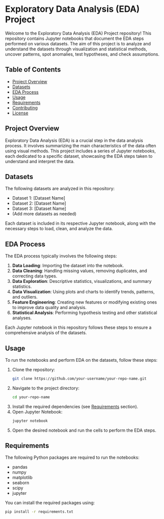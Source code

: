 # Exploratory Data Analysis (EDA) Project

Welcome to the Exploratory Data Analysis (EDA) Project repository! This repository contains Jupyter notebooks that document the EDA steps performed on various datasets. The aim of this project is to analyze and understand the datasets through visualization and statistical methods, uncover patterns, spot anomalies, test hypotheses, and check assumptions.

## Table of Contents

- [Project Overview](#project-overview)
- [Datasets](#datasets)
- [EDA Process](#eda-process)
- [Usage](#usage)
- [Requirements](#requirements)
- [Contributing](#contributing)
- [License](#license)

## Project Overview

Exploratory Data Analysis (EDA) is a crucial step in the data analysis process. It involves summarizing the main characteristics of the data often using visual methods. This project includes a series of Jupyter notebooks, each dedicated to a specific dataset, showcasing the EDA steps taken to understand and interpret the data.

## Datasets

The following datasets are analyzed in this repository:
- Dataset 1: [Dataset Name]
- Dataset 2: [Dataset Name]
- Dataset 3: [Dataset Name]
- (Add more datasets as needed)

Each dataset is included in its respective Jupyter notebook, along with the necessary steps to load, clean, and analyze the data.

## EDA Process

The EDA process typically involves the following steps:
1. **Data Loading**: Importing the dataset into the notebook.
2. **Data Cleaning**: Handling missing values, removing duplicates, and correcting data types.
3. **Data Exploration**: Descriptive statistics, visualizations, and summary statistics.
4. **Data Visualization**: Using plots and charts to identify trends, patterns, and outliers.
5. **Feature Engineering**: Creating new features or modifying existing ones to improve data quality and analysis.
6. **Statistical Analysis**: Performing hypothesis testing and other statistical analyses.

Each Jupyter notebook in this repository follows these steps to ensure a comprehensive analysis of the datasets.

## Usage

To run the notebooks and perform EDA on the datasets, follow these steps:

1. Clone the repository:
    ```bash
    git clone https://github.com/your-username/your-repo-name.git
    ```
2. Navigate to the project directory:
    ```bash
    cd your-repo-name
    ```
3. Install the required dependencies (see [Requirements](#requirements) section).
4. Open Jupyter Notebook:
    ```bash
    jupyter notebook
    ```
5. Open the desired notebook and run the cells to perform the EDA steps.

## Requirements

The following Python packages are required to run the notebooks:
- pandas
- numpy
- matplotlib
- seaborn
- scipy
- jupyter

You can install the required packages using:
```bash
pip install -r requirements.txt
